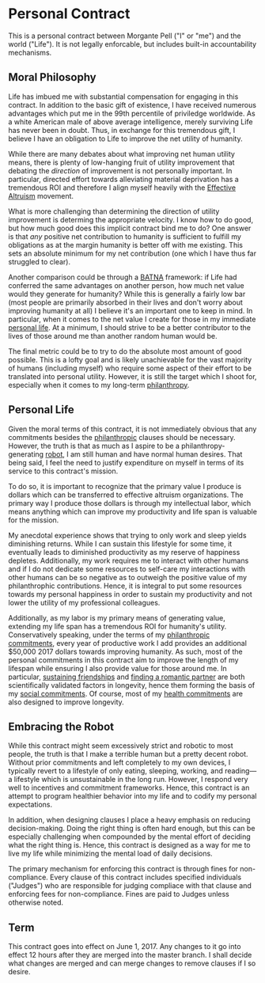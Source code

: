 # Personal Contract

This is a personal contract between Morgante Pell ("I" or "me") and the world ("Life"). It is not legally enforcable, but includes built-in accountability mechanisms.

## Moral Philosophy

Life has imbued me with substantial compensation for engaging in this contract. In addition to the basic gift of existence, I have received numerous advantages which put me in the 99th percentile of priviledge worldwide. As a white American male of above average intelligence, merely surviving Life has never been in doubt. Thus, in exchange for this tremendous gift, I believe I have an obligation to Life to improve the net utility of humanity.

While there are many debates about what improving net human utility means, there is plenty of low-hanging fruit of utility improvement that debating the *direction* of improvement is not personally important. In particular, directed effort towards alleviating material deprivation has a tremendous ROI and therefore I align myself heavily with the [Effective Altruism](https://www.effectivealtruism.org/) movement.

What is more challenging than determining the direction of utility improvement is determing the appropriate velocity. I know how to do good, but how much good does this implicit contract bind me to do? One answer is that *any* positive net contribution to humanity is sufficient to fulfill my obligations as at the margin humanity is better off with me existing. This sets an absolute minimum for my net contribution (one which I have thus far struggled to clear).

Another comparison could be through a [BATNA](https://en.wikipedia.org/wiki/Best_alternative_to_a_negotiated_agreement) framework: if Life had conferred the same advantages on another person, how much net value would they generate for humanity? While this is generally a fairly low bar (most people are primarily absorbed in their lives and don't worry about improving humanity at all) I believe it's an important one to keep in mind. In particular, when it comes to the net value I create for those in my immediate [personal life](#personal-life). At a minimum, I should strive to be a better contributor to the lives of those around me than another random human would be.

The final metric could be to try to do the absolute most amount of good possible. This is a lofty goal and is likely unachievable for the vast majority of humans (including myself) who require some aspect of their effort to be translated into personal utility. However, it is still the target which I shoot for, especially when it comes to my long-term [philanthropy](./philanthropy.md).

## Personal Life
Given the moral terms of this contract, it is not immediately obvious that any commitments besides the [philanthropic](./philanthropy.md) clauses should be necessary. However, the truth is that as much as I aspire to be a philanthropy-generating [robot](#embracing-the-robot), I am still human and have normal human desires. That being said, I feel the need to justify expenditure on myself in terms of its service to this contract's mission.

To do so, it is important to recognize that the primary value I produce is dollars which can be transferred to effective altruism organizations. The primary way I produce those dollars is through my intellectual labor, which means anything which can improve my productivity and life span is valuable for the mission.

My anecdotal experience shows that trying to only work and sleep yields diminishing returns. While I can sustain this lifestyle for some time, it eventually leads to diminished productivity as my reserve of happiness depletes. Additionally, my work requires me to interact with other humans and if I do not dedicate some resources to self-care my interactions with other humans can be so negative as to outweigh the positive value of my philanthrophic contributions. Hence, it is integral to put some resources towards my personal happiness in order to sustain my productivity and not lower the utility of my professional colleagues.

Additionally, as my labor is my primary means of generating value, extending my life span has a tremendous ROI for humanity's utility. Conservatively speaking, under the terms of my [philanthropic commitments](./philanthropy.md), every year of productive work I add provides an additional $50,000 2017 dollars towards improving humanity. As such, most of the personal commitments in this contract aim to improve the length of my lifespan while ensuring I also provide value for those around me. In particular, [sustaining friendships](http://www.livescience.com/6769-live-longer-friends.html) and [finding a romantic partner](http://www.health.harvard.edu/newsletter_article/marriage-and-mens-health) are both scientifically validated factors in longevity, hence them forming the basis of my [social commitments](./social.md). Of course, most of my [health commitments](./health.md) are also designed to improve longevity.

## Embracing the Robot

While this contract might seem excessively strict and robotic to most people, the truth is that I make a terrible human but a pretty decent robot. Without prior commitments and left completely to my own devices, I typically revert to a lifestyle of only eating, sleeping, working, and reading—a lifestyle which is unsustainable in the long run. However, I respond very well to incentives and commitment frameworks. Hence, this contract is an attempt to program healthier behavior into my life and to codify my personal expectations.

In addition, when designing clauses I place a heavy emphasis on reducing decision-making. Doing the right thing is often hard enough, but this can be especially challenging when compounded by the mental effort of deciding what the right thing is. Hence, this contract is designed as a way for me to live my life while minimizing the mental load of daily decisions.

The primary mechanism for enforcing this contract is through fines for non-compliance. Every clause of this contract includes specified individuals ("Judges") who are responsible for judging compliace with that clause and enforcing fees for non-compliance. Fines are paid to Judges unless otherwise noted.

## Term

This contract goes into effect on June 1, 2017. Any changes to it go into effect 12 hours after they are merged into the master branch. I shall decide what changes are merged and can merge changes to remove clauses if I so desire.
